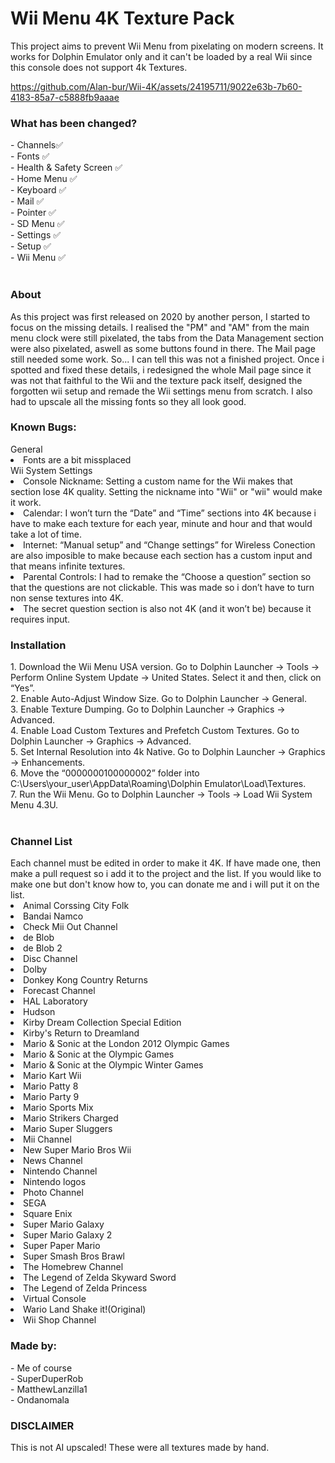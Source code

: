 <h1>Wii Menu 4K Texture Pack</h1>
This project aims to prevent Wii Menu from pixelating on modern screens. It works for Dolphin Emulator only and it can't be loaded by a real Wii since this console does not support 4k Textures.
<br>


https://github.com/Alan-bur/Wii-4K/assets/24195711/9022e63b-7b60-4183-85a7-c5888fb9aaae



<h3>What has been changed?</h3>
- Channels✅ <br>
- Fonts ✅ <br>
- Health & Safety Screen ✅ <br>
- Home Menu ✅ <br>
- Keyboard ✅ <br>
- Mail ✅ <br>
- Pointer ✅ <br>
- SD Menu ✅ <br>
- Settings ✅ <br>
- Setup ✅ <br>
- Wii Menu ✅ <br>
<br>

<h3>About</h3>
As this project was first released on 2020 by another person, I started to focus on the missing details. I realised the "PM" and "AM" from the main menu clock were still pixelated, the tabs from the Data Management section were also pixelated, aswell as some buttons found in there. The Mail page still needed some work. So... I can tell this was not a finished project.
Once i spotted and fixed these details, i redesigned the whole Mail page since it was not that faithful to the Wii and the texture pack itself, designed the forgotten wii setup and remade the Wii settings menu from scratch. I also had to upscale all the missing fonts so they all look good.

<h3>Known Bugs:</h3>
General <br>
<li> Fonts are a bit missplaced </li>
Wii System Settings <br>
<li> Console Nickname: Setting a custom name for the Wii makes that section lose 4K quality. Setting the nickname into "Wii" or "wii" would make it work. </li>
<li> Calendar: I won’t turn the “Date” and “Time” sections into 4K because i have to make each texture for each year, minute and hour and that would take a lot of time. </li>
<li> Internet: “Manual setup” and “Change settings” for Wireless Conection are also imposible to make because each section has a custom input and that means infinite textures. </li>
<li> Parental Controls: I had to remake the “Choose a question” section so that the questions are not clickable. This was made so i don’t have to turn non sense textures into 4K. </li>
<li> The secret question section is also not 4K (and it won’t be) because it requires input. <br>

<h3>Installation</h3>
1. Download the Wii Menu USA version. Go to Dolphin Launcher → Tools → Perform Online System Update → United States. Select it and then, click on “Yes”.<br>
2. Enable Auto-Adjust Window Size. Go to Dolphin Launcher → General.<br>
3. Enable Texture Dumping. Go to Dolphin Launcher → Graphics → Advanced.<br>
4. Enable Load Custom Textures and Prefetch Custom Textures. Go to Dolphin Launcher → Graphics → Advanced.<br>
5. Set Internal Resolution into 4k Native. Go to Dolphin Launcher → Graphics → Enhancements.<br>
6.  Move the “0000000100000002” folder into C:\Users\your_user\AppData\Roaming\Dolphin Emulator\Load\Textures.<br>
7. Run the Wii Menu. Go to Dolphin Launcher → Tools → Load Wii System Menu 4.3U.<br>
<br>

<h3>Channel List</h3>
Each channel must be edited in order to make it 4K. If have made one, then make a pull request so i add it to the project and the list. If you would like to make one but don't know how to, you can donate me and i will put it on the list.<br>
<li>Animal Corssing City Folk</li>
<li>Bandai Namco</li>
<li>Check Mii Out Channel</li>
<li>de Blob</li>
<li>de Blob 2</li>
<li>Disc Channel</li>
<li>Dolby</li>
<li>Donkey Kong Country Returns</li>
<li>Forecast Channel</li>
<li>HAL Laboratory</li>
<li>Hudson</li>
<li>Kirby Dream Collection Special Edition</li>
<li>Kirby's Return to Dreamland</li>
<li>Mario & Sonic at the London 2012 Olympic Games</li>
<li>Mario & Sonic at the Olympic Games</li>
<li>Mario & Sonic at the Olympic Winter Games</li>
<li>Mario Kart Wii</li>
<li>Mario Patty 8</li>
<li>Mario Party 9</li>
<li>Mario Sports Mix</li>
<li>Mario Strikers Charged</li>
<li>Mario Super Sluggers</li>
<li>Mii Channel</li>
<li>New Super Mario Bros Wii</li>
<li>News Channel</li>
<li>Nintendo Channel</li>
<li>Nintendo logos</li>
<li>Photo Channel</li>
<li>SEGA</li>
<li>Square Enix</li>
<li>Super Mario Galaxy</li>
<li>Super Mario Galaxy 2</li>
<li>Super Paper Mario</li>
<li>Super Smash Bros Brawl</li>
<li>The Homebrew Channel</li>
<li>The Legend of Zelda Skyward Sword</li>
<li>The Legend of Zelda Princess</li>
<li>Virtual Console</li>
<li>Wario Land Shake it!(Original)</li>
<li>Wii Shop Channel</li>

<h3>Made by:</h3>
- Me of course <br>
- SuperDuperRob <br>
- MatthewLanzilla1 <br>
- Ondanomala <br>

<h3>DISCLAIMER</h3>
This is not AI upscaled! These were all textures made by hand.
